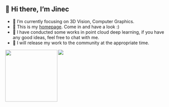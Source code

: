 ## 👋 Hi there, I’m Jinec


- 🌱 I’m currently focusing on 3D Vision, Computer Graphics.
- 👀 This is my [homepage](https://www.jincenjiang.com). Come in and have a look :)
- 💬 I have conducted some works in point cloud deep learning, if you have any good ideas, feel free to chat with me.
- 🤔 I will release my work to the community at the appropriate time.

<!---
Jinec98/Jinec98 is a ✨ special ✨ repository because its `README.md` (this file) appears on your GitHub profile.
You can click the Preview link to take a look at your changes.
--->

<div>
    <img height="165" align="left" src="https://github-readme-stats.vercel.app/api?username=jinec98&theme=calm&show_icons=true" />
    <img src="https://github-readme-stats.vercel.app/api/top-langs/?username=jinec98&hide=html,css&theme=calm&langs_count=6&layout=compact" />
</div>
